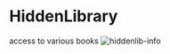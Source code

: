 # HiddenLibrary
access to various books
![hiddenlib-info](https://github.com/another-somebody/HiddenLibrary/assets/104019780/3fb611f9-2151-4d52-ac25-7280b11e2854)
